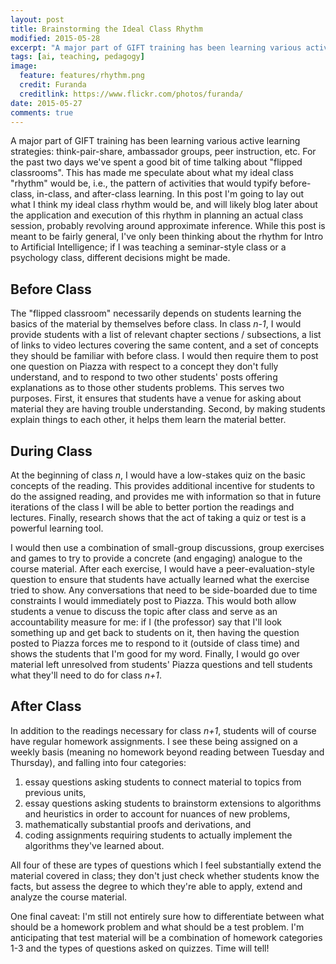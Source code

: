 ```yaml
---
layout: post
title: Brainstorming the Ideal Class Rhythm
modified: 2015-05-28
excerpt: "A major part of GIFT training has been learning various active learning strategies..."
tags: [ai, teaching, pedagogy]
image:
  feature: features/rhythm.png
  credit: Furanda
  creditlink: https://www.flickr.com/photos/furanda/
date: 2015-05-27
comments: true
---
```


A major part of GIFT training has been learning various active learning strategies: think-pair-share, ambassador groups, peer instruction, etc. For the past two days we've spent a good bit of time talking about "flipped classrooms". This has made me speculate about what my ideal class "rhythm" would be, i.e., the pattern of activities that would typify before-class, in-class, and after-class learning. In this post I'm going to lay out what I think my ideal class rhythm would be, and will likely blog later about the application and execution of this rhythm in planning an actual class session, probably revolving around approximate inference. While this post is meant to be fairly general, I've only been thinking about the rhythm for Intro to Artificial Intelligence; if I was teaching a seminar-style class or a psychology class, different decisions might be made.

## Before Class ##

   The "flipped classroom" necessarily depends on students learning the basics of the material by themselves before class. In class *n-1*, I would provide students with a list of relevant chapter sections / subsections, a list of links to video lectures covering the same content, and a set of concepts they should be familiar with before class. I would then require them to post one question on Piazza with respect to a concept they don't fully understand, and to respond to two other students' posts offering explanations as to those other students problems. This serves two purposes. First, it ensures that students have a venue for asking about material they are having trouble understanding. Second, by making students explain things to each other, it helps them learn the material better.

## During Class ##

   At the beginning of class *n*, I would have a low-stakes quiz on the basic concepts of the reading. This provides additional incentive for students to do the assigned reading, and provides me with information so that in future iterations of the class I will be able to better portion the readings and lectures. Finally, research shows that the act of taking a quiz or test is a powerful learning tool.

   I would then use a combination of small-group discussions, group exercises and games to try to provide a concrete (and engaging) analogue to the course material. After each exercise, I would have a peer-evaluation-style question to ensure that students have actually learned what the exercise tried to show. Any conversations that need to be side-boarded due to time constraints I would immediately post to Piazza. This would both allow students a venue to discuss the topic after class and serve as an accountability measure for me: if I (the professor) say that I'll look something up and get back to students on it, then having the question posted to Piazza forces me to respond to it (outside of class time) and shows the students that I'm good for my word. Finally, I would go over material left unresolved from students' Piazza questions and tell students what they'll need to do for class *n+1*.

## After Class ##

   In addition to the readings necessary for class *n+1*, students will of course have regular homework assignments. I see these being assigned on a weekly basis (meaning no homework beyond reading between Tuesday and Thursday), and falling into four categories:

1. essay questions asking students to connect material to topics from previous units,
1. essay questions asking students to brainstorm extensions to algorithms and heuristics in order to account for nuances of new problems,
1. mathematically substantial proofs and derivations, and
1. coding assignments requiring students to actually implement the algorithms they've learned about.

All four of these are types of questions which I feel substantially extend the material covered in class; they don't just check whether students know the facts, but assess the degree to which they're able to apply, extend and analyze the course material.

One final caveat: I'm still not entirely sure how to differentiate between what should be a homework problem and what should be a test problem. I'm anticipating that test material will be a combination of homework categories 1-3 and the types of questions asked on quizzes. Time will tell!

